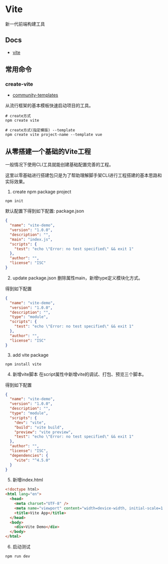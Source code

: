 # Vite
新一代前端构建工具

## Docs
- [vite](https://vitejs.dev)

## 常用命令
### create-vite
- [community-templates](https://vitejs.dev/guide/#community-templates)

从流行框架的基本模板快速启动项目的工具。
```shell
# create方式
npm create vite

# create方式(指定模版) --template
npm create vite project-name --template vue
```

## 从零搭建一个基础的Vite工程
一般情况下使用CLI工具就能创建基础配置完善的工程。

这里以零基础进行搭建包只是为了帮助理解脚手架CLI进行工程搭建的基本思路和实际效果。

1. create npm package project
```shell
npm init
```

默认配置下得到如下配置: package.json
```json
{
  "name": "vite-demo",
  "version": "1.0.0",
  "description": "",
  "main": "index.js",
  "scripts": {
    "test": "echo \"Error: no test specified\" && exit 1"
  },
  "author": "",
  "license": "ISC"
}
```
2. update package.json
删除属性main，新增type定义模块化方式。

得到如下配置
```json
{
  "name": "vite-demo",
  "version": "1.0.0",
  "description": "",
  "type": "module",
  "scripts": {
    "test": "echo \"Error: no test specified\" && exit 1"
  },
  "author": "",
  "license": "ISC"
}
```

3. add vite package
```shell
npm install vite
```

4. 新增vite脚本
在script属性中新增vite的调试、打包、预览三个脚本。

得到如下配置
```json
{
  "name": "vite-demo",
  "version": "1.0.0",
  "description": "",
  "type": "module",
  "scripts": {
    "dev": "vite",
    "build": "vite build",
    "preview": "vite preview",
    "test": "echo \"Error: no test specified\" && exit 1"
  },
  "author": "",
  "license": "ISC",
  "dependencies": {
    "vite": "^4.5.0"
  }
}
```

5. 新增index.html
```html
<!doctype html>
<html lang="en">
  <head>
    <meta charset="UTF-8" />
    <meta name="viewport" content="width=device-width, initial-scale=1.0" />
    <title>Vite App</title>
  </head>
  <body>
    <div>Vite Demo</div> 
  </body>
</html>
```

6. 启动测试
```shell
npm run dev
```